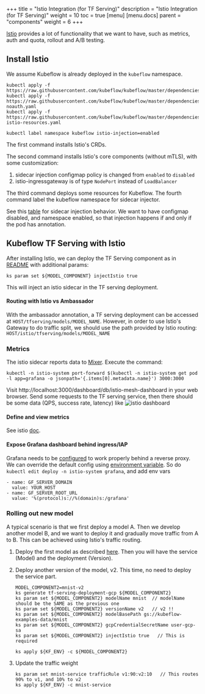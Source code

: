 +++
title = "Istio Integration (for TF Serving)"
description = "Istio Integration (for TF Serving)"
weight = 10
toc = true
[menu]
[menu.docs]
  parent = "components"
  weight = 6
+++

[Istio](https://istio.io/) provides a lot of functionality that we want to have, such as metrics, auth and
quota, rollout and A/B testing.

## Install Istio
We assume Kubeflow is already deployed in the `kubeflow` namespace.

```
kubectl apply -f https://raw.githubusercontent.com/kubeflow/kubeflow/master/dependencies/istio/install/crds.yaml
kubectl apply -f https://raw.githubusercontent.com/kubeflow/kubeflow/master/dependencies/istio/install/istio-noauth.yaml
kubectl apply -f https://raw.githubusercontent.com/kubeflow/kubeflow/master/dependencies/istio/kf-istio-resources.yaml

kubectl label namespace kubeflow istio-injection=enabled
```

The first command installs Istio's CRDs.

The second command installs Istio's core components (without mTLS), with some customization:
1. sidecar injection configmap policy is changed from `enabled` to `disabled`
1. istio-ingressgateway is of type `NodePort` instead of `LoadBalancer`

The third command deploys some resources for Kubeflow.
The fourth command label the kubeflow namespace for sidecar injector.

See this [table](https://github.com/istio/istio/issues/6476#issuecomment-399219937) for sidecar injection
behavior. We want to have configmap disabled, and namespace enabled, so that injection happens if and only if
the pod has annotation.

## Kubeflow TF Serving with Istio

After installing Istio, we can deploy the TF Serving component as in [README](README.md) with
additional params:

```
ks param set ${MODEL_COMPONENT} injectIstio true
```

This will inject an istio sidecar in the TF serving deployment.

#### Routing with Istio vs Ambassador
With the ambassador annotation, a TF serving deployment can be accessed at `HOST/tfserving/models/MODEL_NAME`.
However, in order to use Istio's Gateway to do traffic split, we should use the path provided by
Istio routing: `HOST/istio/tfserving/models/MODEL_NAME`

### Metrics
The istio sidecar reports data to [Mixer](https://istio.io/docs/concepts/policy-and-control/mixer.html).
Execute the command:

```
kubectl -n istio-system port-forward $(kubectl -n istio-system get pod -l app=grafana -o jsonpath='{.items[0].metadata.name}') 3000:3000
```

Visit http://localhost:3000/dashboard/db/istio-mesh-dashboard in your web browser.
Send some requests to the TF serving service, then there should be some data (QPS, success rate, latency)
like
![istio dashboard](../istio-dashboard.png)


#### Define and view metrics
See istio [doc](https://istio.io/docs/tasks/telemetry/metrics-logs.html).

#### Expose Grafana dashboard behind ingress/IAP

Grafana needs to be [configured](http://docs.grafana.org/installation/behind_proxy/#examples-with-sub-path-ex-http-foo-bar-com-grafana)
to work properly behind a reverse proxy. We can override the default config using
[environment variable](http://docs.grafana.org/installation/configuration/#using-environment-variables).
So do `kubectl edit deploy -n istio-system grafana`, and add env vars

  ```
  - name: GF_SERVER_DOMAIN
    value: YOUR_HOST
  - name: GF_SERVER_ROOT_URL
    value: '%(protocol)s://%(domain)s:/grafana'
  ```

### Rolling out new model

A typical scenario is that we first deploy a model A. Then we develop another model B, and we want to deploy it
and gradually move traffic from A to B. This can be achieved using Istio's traffic routing.

1. Deploy the first model as described [here](tfserving_new.md). Then you will have the service (Model)
   and the deployment (Version).

2. Deploy another version of the model, v2. This time, no need to deploy the service part.

   ```
   MODEL_COMPONENT2=mnist-v2
   ks generate tf-serving-deployment-gcp ${MODEL_COMPONENT2}
   ks param set ${MODEL_COMPONENT2} modelName mnist  // modelName should be the SAME as the previous one
   ks param set ${MODEL_COMPONENT2} versionName v2   // v2 !!
   ks param set ${MODEL_COMPONENT2} modelBasePath gs://kubeflow-examples-data/mnist
   ks param set ${MODEL_COMPONENT2} gcpCredentialSecretName user-gcp-sa
   ks param set ${MODEL_COMPONENT2} injectIstio true   // This is required

   ks apply ${KF_ENV} -c ${MODEL_COMPONENT2}
   ```

3. Update the traffic weight
   ```
   ks param set mnist-service trafficRule v1:90:v2:10   // This routes 90% to v1, and 10% to v2
   ks apply ${KF_ENV} -c mnist-service
   ```
